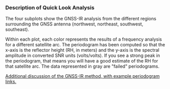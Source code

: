 ### Description of Quick Look Analysis

The four subplots show the GNSS-IR analysis from the different regions surrounding the GNSS 
antenna (northwest, northeast, southwest, southeast). 

Within each plot, each color represents the results of a frequency analysis for 
a different satellite arc. The periodogram has been computed so that the x-axis 
is the reflector height (RH, in meters) and the y-axis is the spectral amplitude
in converted SNR units (volts/volts).  If you see a strong peak in the periodogram,
that means you will have a good estimate of the RH for that satellite arc. The data
represented in gray are "failed" periodograms. 

[Additional discussion of the GNSS-IR method, with example periodogram links.](https://gnss-reflections.org/overview)
